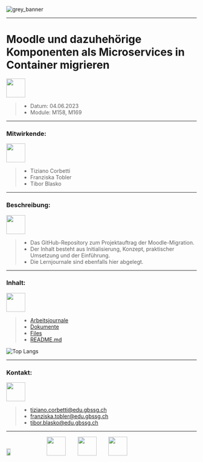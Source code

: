 ![grey_banner](https://github.com/EpicAlpaca55/Projekt_Docker/assets/98404509/cd24df1c-b07a-499e-96d8-9211d034a145)

---

# Moodle und dazuhehörige Komponenten als Microservices in Container migrieren

<img src="https://cdn-icons-png.flaticon.com/128/3715/3715109.png" style="width: 50px; height: 50px;">

> - Datum: 04.06.2023
> - Module: M158, M169

---

### Mitwirkende:

<img src="https://cdn-icons-png.flaticon.com/128/5371/5371017.png" style="width: 50px; height: 50px;">

> - Tiziano Corbetti
> - Franziska Tobler
> - Tibor Blasko

---

### Beschreibung:

<img src="https://cdn-icons-png.flaticon.com/128/7032/7032407.png" style="width: 50px; height: 50px;">

> - Das GitHub-Repository zum Projektauftrag der Moodle-Migration.
> - Der Inhalt besteht aus Initialisierung, Konzept, praktischer Umsetzung und der Einführung.
> - Die Lernjournale sind ebenfalls hier abgelegt.

---

### Inhalt:</br>

<img src="https://cdn-icons-png.flaticon.com/128/8164/8164154.png" style="width: 50px; height: 50px;">

> - [Arbeitsjournale](/Arbeitsjournale)
> - [Dokumente](/Dokumente)
> - [Files](/Files)
> - [README.md](/README.md)
> 
![Top Langs](https://github-readme-stats.vercel.app/api/top-langs/?username=EpicAlpaca55&exclude_repo=GBS_Aufgaben,M169,MiniProjekt-Docker,m169p2&theme=transparent)

---

### Kontakt:
<img src="https://cdn-icons-png.flaticon.com/128/732/732223.png" style="width: 50px; height: 50px;">

> - tiziano.corbetti@edu.gbssg.ch
> - franziska.tobler@edu.gbssg.ch
> - tibor.blasko@edu.gbssg.ch

---

<img src="https://upload.wikimedia.org/wikipedia/commons/thumb/c/c6/Moodle-logo.svg/2560px-Moodle-logo.svg.png" width="15%" height="7%">&nbsp;&nbsp;&nbsp;&nbsp;&nbsp;&nbsp;&nbsp;&nbsp;<img src="https://cdn-icons-png.flaticon.com/128/5969/5969059.png" style="width: 50px; height: 50px;">&nbsp;&nbsp;&nbsp;&nbsp;&nbsp;&nbsp;&nbsp;&nbsp;<img src="https://cdn-icons-png.flaticon.com/128/5968/5968313.png" style="width: 50px; height: 50px;">&nbsp;&nbsp;&nbsp;&nbsp;&nbsp;&nbsp;&nbsp;&nbsp;<img src="https://cdn-icons-png.flaticon.com/128/888/888879.png" style="width: 50px; height: 50px;">
